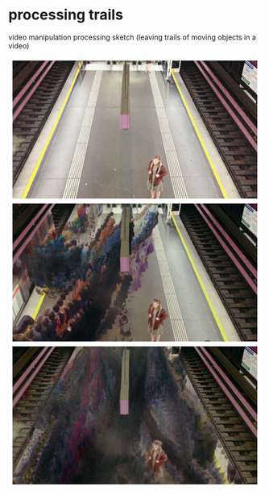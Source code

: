 # processing trails
video manipulation processing sketch (leaving trails of moving objects in a video)

![example](/example.png?raw=true)
